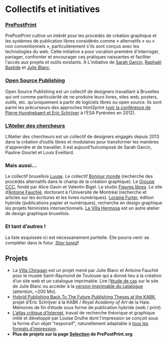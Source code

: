 # Collectifs et initiatives

### [PrePostPrint](http://prepostprint.org/)
PrePostPrint cultive un intérêt pour les procédés de création graphique et les systèmes de publication libres considérés comme « alternatifs » ou « non conventionnels », particulièrement s'ils sont conçus avec les technologies du web. Cette initiative a pour vocation première d'interroger, partager, confronter et encourager ces pratiques naissantes et faciliter l'accès aux projets et outils existants. À L’initiative de  [Sarah Garcin](https://sarahgarcin.com), [Raphaël Bastide](https://raphaelbastide.com) et [Julie Blanc](https://julie-blanc.fr).

### [Open Source Publishing](http://osp.kitchen/)
Open Source Publishing est un collectif de designers travaillant à Bruxelles qui ont comme particularité de ne produire leurs livres, sites web, posters, outils, etc. qu’uniquement à partir de logiciels libres ou open source. Ils sont parmi les précurseurs des approches html2print ([voir la conférence de Pierre Huyghebaert et Eric Schrijver](https://vimeo.com/50827775) à l’ÉSA Pyrénées en 2012).

### [L’Atelier des chercheurs](https://latelier-des-chercheurs.fr/)
L’Atelier des chercheurs est un collectif de designers engagés depuis 2013 dans la création d’outils libres et modulaires pour transformer les manières d'apprendre et de travailler. Il est aujourd’huicomposé de Sarah Garcin, Pauline Gourlet et Louis Eveillard.

### Mais aussi…
Le collectif bruxellois [Luuse](http://luuse.io/). Le collectif [Bonjour monde](http://bonjourmonde.net/) (recherche des procédés alternatifs dans le champ de la création graphique). Le [Groupe CCC](http://groupeccc.com/), fondé par Alice Gavin et Valentin Bigel. Le studio [Figures libres](http://figureslibres.cc/). Le site d’[Antoine Fauchié](https://quaternum.net/), doctorant à l’Université de Montréal (recherche et articles sur les écritures et les livres numériques). [Loraine Furter](https://www.lorainefurter.net/fr), édition hybride (publications papier et numériques), recherche en design graphique les projets féministes intersectionnels. [La Villa Hermosa](http://www.lavillahermosa.com/) est un autre atelier de design graphique bruxellois.

### Et tant d’autres !
La liste esquissée ici est nécessairement partielle. Elle pourra venir se compléter dans le futur. *[Stay tuned](/web/pages/about/)!*

## Projets

* La [Villa Chiragan](https://villachiragan.saintraymond.toulouse.fr/) est un projet mené par Julie Blanc et Antoine Fauchié pour le musée Saint-Raymond de Toulouse qui a donné lieu à la création d’un site web et un catalogue imprimable. Lire l’[étude de cas](https://julie-blanc.fr/projects/villa-chiragan/) sur le site de Julie Blanc ou accéder à la [version imprimable du catalogue](https://villachiragan.saintraymond.toulouse.fr/impression) (attention, ~200 Mo).
*   [Hybrid Publishing Back To The Future Publishing Theses at the KABK](https://i.liketightpants.net/and/hybrid-publishing-back-to-the-future-publishing-theses-at-the-kabk), projet d’Eric Schrijver à la KABK / *Royal Academy of Art* de la Haie. Mémoires de fin d’étude sous forme de publication hybride (web / print).
*   [L’atlas critique d’Internet](http://internet-atlas.net/), travail de recherche théorique et graphique initié et développé par Louise Drulhe dont l’impression se conçoit sous la forme d’un objet “responsif”, naturellement adaptable à [tous les formats d’impression](http://internet-atlas.net/order/).
* **Plus de projets sur la page [Selection](https://prepostprint.org/seclection/) de PrePostPrint.org**.




